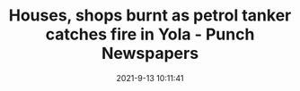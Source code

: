 ---
"title": "Houses, shops burnt as petrol tanker catches fire in Yola - Punch Newspapers"
"date": "2021-9-13 10:11:41"
"feed_name": "GOOGLENEWS"
"feed_website": "https://news.google.com/search?q=drilling%2Bincident&hl=en-US&gl=US&ceid=US:en"
"feed_rss": "https://news.google.com/rss/search?q=drilling%2Bincident&hl=en-US&gl=US&ceid=US:en"
"link": "https://punchng.com/houses-shops-burnt-as-petrol-tanker-catches-fire-in-yola/"
"file": "_posts/c9ae8b0aa275f994b40630e1b44f16e926555e50.md"
"accident": "1"
"drilling": "1"
---